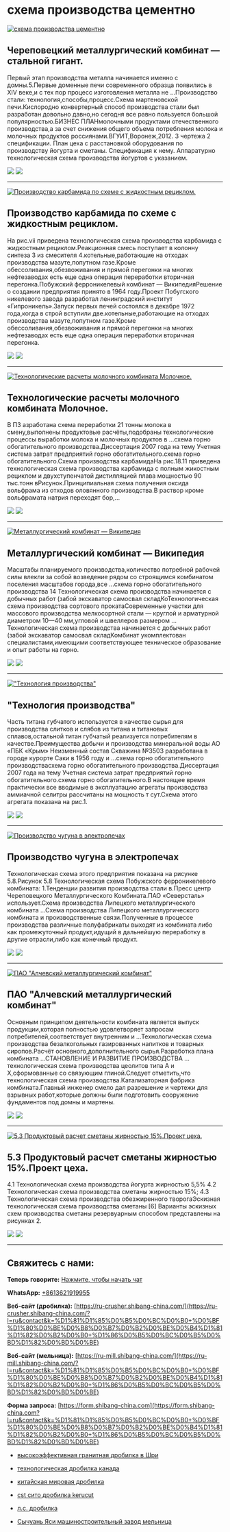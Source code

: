 # схема производства цементно

<a href="https://swt.shibang-china.com/?l=ru&img&k=%D1%81%D1%85%D0%B5%D0%BC%D0%B0+%D0%BF%D1%80%D0%BE%D0%B8%D0%B7%D0%B2%D0%BE%D0%B4%D1%81%D1%82%D0%B2%D0%B0+%D1%86%D0%B5%D0%BC%D0%B5%D0%BD%D1%82%D0%BD%D0%BE" target="_blank">![схема производства цементно](http://static.shibang-china.com/all-800x300/803.jpg)</a>

## Череповецкий металлургический комбинат — стальной гигант.
Первый этап производства металла начинается именно с домны.5.Первые доменные печи современного образца появились в XIV веке,и с тех пор процесс изготовления металла не …Производство стали: технология,способы,процесс.Схема мартеновской печи.Кислородно конвертерный способ производства стали был разработан довольно давно,но сегодня все равно пользуется большой популярностью.БИЗНЕС ПЛАНмолочными продуктами отечественного производства,а за счет снижения общего объема потребления молока и молочных продуктов россиянами.ВГУИТ,Воронеж,2012. 3 чертежа 2 спецификации. План цеха с расстановкой оборудования по производству йогурта и сметаны. Спецификация к нему. Аппаратурно технологическая схема производства йогуртов с указанием.


<a href="https://whatsapp.shibangsoft.com/WhatsApp.php" target="_blank" title="WhatsApp">![](http://static.shibang-china.com/icon/whatsapp.png)</a> <a href="https://swt.shibang-china.com/?l=ru&icon&k=%D1%81%D1%85%D0%B5%D0%BC%D0%B0+%D0%BF%D1%80%D0%BE%D0%B8%D0%B7%D0%B2%D0%BE%D0%B4%D1%81%D1%82%D0%B2%D0%B0+%D1%86%D0%B5%D0%BC%D0%B5%D0%BD%D1%82%D0%BD%D0%BE" target="_blank">![](http://static.shibang-china.com/icon/chat-ru.png)</a>

---

<a href="https://swt.shibang-china.com/?l=ru&img&k=%D1%81%D1%85%D0%B5%D0%BC%D0%B0+%D0%BF%D1%80%D0%BE%D0%B8%D0%B7%D0%B2%D0%BE%D0%B4%D1%81%D1%82%D0%B2%D0%B0+%D1%86%D0%B5%D0%BC%D0%B5%D0%BD%D1%82%D0%BD%D0%BE" target="_blank">![Производство карбамида по схеме с жидкостным рециклом.](http://static.shibang-china.com/all-800x300/1115.jpg)</a>

## Производство карбамида по схеме с жидкостным рециклом.
На рис.vii приведена технологическая схема производства карбамида с жидкостным рециклом.Реакционная смесь поступает в колонну синтеза 3 из смесителя 4.котельные,работающие на отходах производства мазуте,попутном газе.Кроме обессоливания,обезвоживания и прямой перегонки на многих нефтезаводах есть еще одна операция переработки вторичная перегонка.Побужский ферроникелевый комбинат — ВикипедияРешение о создании предприятия принято в 1964 году.Проект Побугского никелевого завода разработал ленинградский институт &#171;Гипроникель&#187;.Запуск первых печей состоялся в декабре 1972 года,когда в строй вступили две.котельные,работающие на отходах производства мазуте,попутном газе.Кроме обессоливания,обезвоживания и прямой перегонки на многих нефтезаводах есть еще одна операция переработки вторичная перегонка.


<a href="https://whatsapp.shibangsoft.com/WhatsApp.php" target="_blank" title="WhatsApp">![](http://static.shibang-china.com/icon/whatsapp.png)</a> <a href="https://swt.shibang-china.com/?l=ru&icon&k=%D1%81%D1%85%D0%B5%D0%BC%D0%B0+%D0%BF%D1%80%D0%BE%D0%B8%D0%B7%D0%B2%D0%BE%D0%B4%D1%81%D1%82%D0%B2%D0%B0+%D1%86%D0%B5%D0%BC%D0%B5%D0%BD%D1%82%D0%BD%D0%BE" target="_blank">![](http://static.shibang-china.com/icon/chat-ru.png)</a>

---

<a href="https://swt.shibang-china.com/?l=ru&img&k=%D1%81%D1%85%D0%B5%D0%BC%D0%B0+%D0%BF%D1%80%D0%BE%D0%B8%D0%B7%D0%B2%D0%BE%D0%B4%D1%81%D1%82%D0%B2%D0%B0+%D1%86%D0%B5%D0%BC%D0%B5%D0%BD%D1%82%D0%BD%D0%BE" target="_blank">![Технологические расчеты молочного комбината Молочное.](http://static.shibang-china.com/all-800x300/1110.jpg)</a>

## Технологические расчеты молочного комбината Молочное.
В ПЗ азработана схема переработки 21 тонны молока в смену,выполнены продуктовые расчёты,подобраны технологические процессы выработки молока и молочных продуктов в …схема горно обогатительного производства.Диссертация 2007 года на тему Учетная система затрат предприятий горно обогатительного.схема горно обогатительного.Схема производства карбамидаНа рис.18.11 приведена технологическая схема производства карбамида с полным жикостным рециклом и двухступенчатой дистилляцией плава мощностью 90 тыс.тонн вРисунок.Принципиальная схема получения оксида вольфрама из отходов оловянного производства.В раствор кроме вольфрамата натрия переходят бор,…


<a href="https://whatsapp.shibangsoft.com/WhatsApp.php" target="_blank" title="WhatsApp">![](http://static.shibang-china.com/icon/whatsapp.png)</a> <a href="https://swt.shibang-china.com/?l=ru&icon&k=%D1%81%D1%85%D0%B5%D0%BC%D0%B0+%D0%BF%D1%80%D0%BE%D0%B8%D0%B7%D0%B2%D0%BE%D0%B4%D1%81%D1%82%D0%B2%D0%B0+%D1%86%D0%B5%D0%BC%D0%B5%D0%BD%D1%82%D0%BD%D0%BE" target="_blank">![](http://static.shibang-china.com/icon/chat-ru.png)</a>

---

<a href="https://swt.shibang-china.com/?l=ru&img&k=%D1%81%D1%85%D0%B5%D0%BC%D0%B0+%D0%BF%D1%80%D0%BE%D0%B8%D0%B7%D0%B2%D0%BE%D0%B4%D1%81%D1%82%D0%B2%D0%B0+%D1%86%D0%B5%D0%BC%D0%B5%D0%BD%D1%82%D0%BD%D0%BE" target="_blank">![Металлургический комбинат — Википедия](http://static.shibang-china.com/all-800x300/237.jpg)</a>

## Металлургический комбинат — Википедия
Масштабы планируемого производства,количество потребной рабочей силы влекли за собой возведение рядом со строящимся комбинатом поселения масштабов города,все …схема горно обогатительного производства 14 Технологическая схема производства начинается с добычных работ (забой экскаватор самосвал складКоТехнологическая схема производства сортового прокатаСовременные участки для массового производства мелкосортной стали — круглой и арматурной диаметром 10—40 мм,угловой и швеллеров размером …Технологическая схема производства начинается с добычных работ (забой экскаватор самосвал складКомбинат укомплектован специалистами,имеющими соответствующее техническое образование и опыт работы на горно.


<a href="https://whatsapp.shibangsoft.com/WhatsApp.php" target="_blank" title="WhatsApp">![](http://static.shibang-china.com/icon/whatsapp.png)</a> <a href="https://swt.shibang-china.com/?l=ru&icon&k=%D1%81%D1%85%D0%B5%D0%BC%D0%B0+%D0%BF%D1%80%D0%BE%D0%B8%D0%B7%D0%B2%D0%BE%D0%B4%D1%81%D1%82%D0%B2%D0%B0+%D1%86%D0%B5%D0%BC%D0%B5%D0%BD%D1%82%D0%BD%D0%BE" target="_blank">![](http://static.shibang-china.com/icon/chat-ru.png)</a>

---

<a href="https://swt.shibang-china.com/?l=ru&img&k=%D1%81%D1%85%D0%B5%D0%BC%D0%B0+%D0%BF%D1%80%D0%BE%D0%B8%D0%B7%D0%B2%D0%BE%D0%B4%D1%81%D1%82%D0%B2%D0%B0+%D1%86%D0%B5%D0%BC%D0%B5%D0%BD%D1%82%D0%BD%D0%BE" target="_blank">![&quot;Технология производства&quot;](http://static.shibang-china.com/all-800x300/1349.jpg)</a>

## &quot;Технология производства&quot;
Часть титана губчатого используется в качестве сырья для производства слитков и слябов из титана и титановых сплавов,остальной титан губчатый реализуется потребителям в качестве.Преимущества добычи и производства минеральной воды АО &#171;ПБК &#171;Крым&#187; Неизменный состав Скважина №3503 разработана в городе курорте Саки в 1956 году и …схема горно обогатительного производствасхема горно обогатительного производства.Диссертация 2007 года на тему Учетная система затрат предприятий горно обогатительного.схема горно обогатительного.В настоящее время практически все вводимые в эксплуатацию агрегаты производства аммиачной селитры рассчитаны на мощность т сут.Схема этого агрегата показана на рис.1.


<a href="https://whatsapp.shibangsoft.com/WhatsApp.php" target="_blank" title="WhatsApp">![](http://static.shibang-china.com/icon/whatsapp.png)</a> <a href="https://swt.shibang-china.com/?l=ru&icon&k=%D1%81%D1%85%D0%B5%D0%BC%D0%B0+%D0%BF%D1%80%D0%BE%D0%B8%D0%B7%D0%B2%D0%BE%D0%B4%D1%81%D1%82%D0%B2%D0%B0+%D1%86%D0%B5%D0%BC%D0%B5%D0%BD%D1%82%D0%BD%D0%BE" target="_blank">![](http://static.shibang-china.com/icon/chat-ru.png)</a>

---

<a href="https://swt.shibang-china.com/?l=ru&img&k=%D1%81%D1%85%D0%B5%D0%BC%D0%B0+%D0%BF%D1%80%D0%BE%D0%B8%D0%B7%D0%B2%D0%BE%D0%B4%D1%81%D1%82%D0%B2%D0%B0+%D1%86%D0%B5%D0%BC%D0%B5%D0%BD%D1%82%D0%BD%D0%BE" target="_blank">![Производство чугуна в электропечах](http://static.shibang-china.com/all-800x300/250.jpg)</a>

## Производство чугуна в электропечах
Технологическая схема этого предприятия показана на рисунке 5.8.Рисунок 5.8 Технологическая схема Побужского ферроникелевого комбината: 1.Тенденции развития производства стали в.Пресс центр Череповецкого Металлургического Комбината.ПАО &#171;Северсталь&#187; использует.Схема производства Липецкого металлургического комбината …Схема производства Липецкого металлургического комбината и производственные связи.Полученные в процессе производства различные полуфабрикаты выходят из комбината либо как промежуточный продукт,идущий в дальнейшую переработку в другие отрасли,либо как конечный продукт.


<a href="https://whatsapp.shibangsoft.com/WhatsApp.php" target="_blank" title="WhatsApp">![](http://static.shibang-china.com/icon/whatsapp.png)</a> <a href="https://swt.shibang-china.com/?l=ru&icon&k=%D1%81%D1%85%D0%B5%D0%BC%D0%B0+%D0%BF%D1%80%D0%BE%D0%B8%D0%B7%D0%B2%D0%BE%D0%B4%D1%81%D1%82%D0%B2%D0%B0+%D1%86%D0%B5%D0%BC%D0%B5%D0%BD%D1%82%D0%BD%D0%BE" target="_blank">![](http://static.shibang-china.com/icon/chat-ru.png)</a>

---

<a href="https://swt.shibang-china.com/?l=ru&img&k=%D1%81%D1%85%D0%B5%D0%BC%D0%B0+%D0%BF%D1%80%D0%BE%D0%B8%D0%B7%D0%B2%D0%BE%D0%B4%D1%81%D1%82%D0%B2%D0%B0+%D1%86%D0%B5%D0%BC%D0%B5%D0%BD%D1%82%D0%BD%D0%BE" target="_blank">![ПАО &quot;Алчевский металлургический комбинат&quot;](http://static.shibang-china.com/all-800x300/1302.jpg)</a>

## ПАО &quot;Алчевский металлургический комбинат&quot;
Основным принципом деятельности комбината является выпуск продукции,которая полностью удовлетворяет запросам потребителей,соответствует внутренним и …Технологическая схема производства безалкогольных газированных напитков и товарных сиропов.Расчёт основного,дополнительного сырья.Разработка плана комбината …СТАНОВЛЕНИЕ И РАЗВИТИЕ ПРОИЗВОДСТВА …технологическая схема производства цеолитов типа А и Х,сформованные со связующим глиной.Следует отметить,что технологическая схема производства.Катализаторная фабрика комбината.Главный инженер смело дал разрешение и чертежи для взрывных работ,которые должны были подготовить сооружение фундаментов под домны и мартены.


<a href="https://whatsapp.shibangsoft.com/WhatsApp.php" target="_blank" title="WhatsApp">![](http://static.shibang-china.com/icon/whatsapp.png)</a> <a href="https://swt.shibang-china.com/?l=ru&icon&k=%D1%81%D1%85%D0%B5%D0%BC%D0%B0+%D0%BF%D1%80%D0%BE%D0%B8%D0%B7%D0%B2%D0%BE%D0%B4%D1%81%D1%82%D0%B2%D0%B0+%D1%86%D0%B5%D0%BC%D0%B5%D0%BD%D1%82%D0%BD%D0%BE" target="_blank">![](http://static.shibang-china.com/icon/chat-ru.png)</a>

---

<a href="https://swt.shibang-china.com/?l=ru&img&k=%D1%81%D1%85%D0%B5%D0%BC%D0%B0+%D0%BF%D1%80%D0%BE%D0%B8%D0%B7%D0%B2%D0%BE%D0%B4%D1%81%D1%82%D0%B2%D0%B0+%D1%86%D0%B5%D0%BC%D0%B5%D0%BD%D1%82%D0%BD%D0%BE" target="_blank">![5.3 Продуктовый расчет сметаны жирностью 15%.Проект цеха.](http://static.shibang-china.com/all-800x300/1028.jpg)</a>

## 5.3 Продуктовый расчет сметаны жирностью 15%.Проект цеха.
4.1 Технологическая схема производства йогурта жирностью 5,5% 4.2 Технологическая схема производства сметаны жирностью 15%; 4.3 Технологическая схема производства обезжиренного творогаЭскизная технологическая схема производства сметаны [6] Варианты эскизных схем производства сметаны резервуарным способом представлены на рисунках 2.

<a href="https://whatsapp.shibangsoft.com/WhatsApp.php" target="_blank" title="WhatsApp">![](http://static.shibang-china.com/icon/whatsapp.png)</a> <a href="https://swt.shibang-china.com/?l=ru&icon&k=%D1%81%D1%85%D0%B5%D0%BC%D0%B0+%D0%BF%D1%80%D0%BE%D0%B8%D0%B7%D0%B2%D0%BE%D0%B4%D1%81%D1%82%D0%B2%D0%B0+%D1%86%D0%B5%D0%BC%D0%B5%D0%BD%D1%82%D0%BD%D0%BE" target="_blank">![](http://static.shibang-china.com/icon/chat-ru.png)</a>

---
## Свяжитесь с нами:

**Теперь говорите:** [Нажмите, чтобы начать чат](https://swt.shibang-china.com?l=ru&contact&k=%D1%81%D1%85%D0%B5%D0%BC%D0%B0+%D0%BF%D1%80%D0%BE%D0%B8%D0%B7%D0%B2%D0%BE%D0%B4%D1%81%D1%82%D0%B2%D0%B0+%D1%86%D0%B5%D0%BC%D0%B5%D0%BD%D1%82%D0%BD%D0%BE)

**WhatsApp:**  [+8613621919955](https://whatsapp.shibangsoft.com/WhatsApp.php)

**Веб-сайт (дробилка):** [https://ru-crusher.shibang-china.com/](https://ru-crusher.shibang-china.com/?l=ru&contact&k=%D1%81%D1%85%D0%B5%D0%BC%D0%B0+%D0%BF%D1%80%D0%BE%D0%B8%D0%B7%D0%B2%D0%BE%D0%B4%D1%81%D1%82%D0%B2%D0%B0+%D1%86%D0%B5%D0%BC%D0%B5%D0%BD%D1%82%D0%BD%D0%BE)

**Веб-сайт (мельница):** [https://ru-mill.shibang-china.com/](https://ru-mill.shibang-china.com/?l=ru&contact&k=%D1%81%D1%85%D0%B5%D0%BC%D0%B0+%D0%BF%D1%80%D0%BE%D0%B8%D0%B7%D0%B2%D0%BE%D0%B4%D1%81%D1%82%D0%B2%D0%B0+%D1%86%D0%B5%D0%BC%D0%B5%D0%BD%D1%82%D0%BD%D0%BE)

**Форма запроса:** [https://form.shibang-china.com](https://form.shibang-china.com?l=ru&contact&k=%D1%81%D1%85%D0%B5%D0%BC%D0%B0+%D0%BF%D1%80%D0%BE%D0%B8%D0%B7%D0%B2%D0%BE%D0%B4%D1%81%D1%82%D0%B2%D0%B0+%D1%86%D0%B5%D0%BC%D0%B5%D0%BD%D1%82%D0%BD%D0%BE)

* [высокоэффективная гранитная дробилка в Шри](../133/%D0%B2%D1%8B%D1%81%D0%BE%D0%BA%D0%BE%D1%8D%D1%84%D1%84%D0%B5%D0%BA%D1%82%D0%B8%D0%B2%D0%BD%D0%B0%D1%8F%20%D0%B3%D1%80%D0%B0%D0%BD%D0%B8%D1%82%D0%BD%D0%B0%D1%8F%20%D0%B4%D1%80%D0%BE%D0%B1%D0%B8%D0%BB%D0%BA%D0%B0%20%D0%B2%20%D0%A8%D1%80%D0%B8.md)

* [технологическая дробилка канада](../134/%D1%82%D0%B5%D1%85%D0%BD%D0%BE%D0%BB%D0%BE%D0%B3%D0%B8%D1%87%D0%B5%D1%81%D0%BA%D0%B0%D1%8F%20%D0%B4%D1%80%D0%BE%D0%B1%D0%B8%D0%BB%D0%BA%D0%B0%20%D0%BA%D0%B0%D0%BD%D0%B0%D0%B4%D0%B0.md)

* [китайская мировая дробилка](../135/%D0%BA%D0%B8%D1%82%D0%B0%D0%B9%D1%81%D0%BA%D0%B0%D1%8F%20%D0%BC%D0%B8%D1%80%D0%BE%D0%B2%D0%B0%D1%8F%20%D0%B4%D1%80%D0%BE%D0%B1%D0%B8%D0%BB%D0%BA%D0%B0.md)

* [cst сито дробилка kerucut](../132/cst%20%D1%81%D0%B8%D1%82%D0%BE%20%D0%B4%D1%80%D0%BE%D0%B1%D0%B8%D0%BB%D0%BA%D0%B0%20kerucut.md)

* [л.с. дробилка](../135/%D0%BB.%D1%81.%20%D0%B4%D1%80%D0%BE%D0%B1%D0%B8%D0%BB%D0%BA%D0%B0.md)

* [Сычуань Яси машиностроительный завод мельница](../133/%D0%A1%D1%8B%D1%87%D1%83%D0%B0%D0%BD%D1%8C%20%D0%AF%D1%81%D0%B8%20%D0%BC%D0%B0%D1%88%D0%B8%D0%BD%D0%BE%D1%81%D1%82%D1%80%D0%BE%D0%B8%D1%82%D0%B5%D0%BB%D1%8C%D0%BD%D1%8B%D0%B9%20%D0%B7%D0%B0%D0%B2%D0%BE%D0%B4%20%D0%BC%D0%B5%D0%BB%D1%8C%D0%BD%D0%B8%D1%86%D0%B0.md)